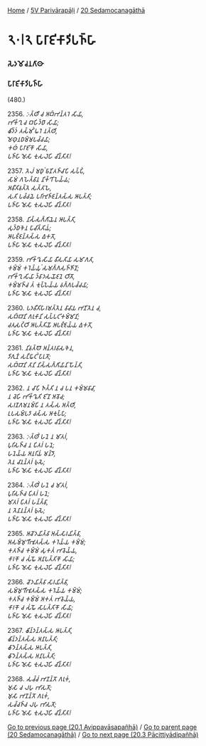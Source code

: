 
[Home](/) / [5V Parivārapāḷi](../../5V.md) / [20 Sedamocanagāthā](../20.md)

# 𑁨𑁦𑁇𑁨 𑀧𑀸𑀭𑀸𑀚𑀺𑀓𑀸𑀤𑀺𑀧𑀜𑁆𑀳𑀸

### 𑀲𑁂𑀤𑀫𑁄𑀘𑀦𑀕𑀸𑀣𑀸

### 𑀧𑀸𑀭𑀸𑀚𑀺𑀓𑀸𑀤𑀺𑀧𑀜𑁆𑀳𑀸

(480.)

2356\. _𑀇𑀢𑁆𑀣𑀻 𑀘 𑀅𑀩𑁆𑀪𑀦𑁆𑀢𑀭𑁂 𑀲𑀺𑀬𑀸,_  
_𑀪𑀺𑀓𑁆𑀔𑀼 𑀘 𑀩𑀳𑀺𑀤𑁆𑀥𑀸 𑀲𑀺𑀬𑀸;_  
_𑀙𑀺𑀤𑁆𑀤𑀁 𑀢𑀲𑁆𑀫𑀺𑀁 𑀖𑀭𑁂 𑀦𑀢𑁆𑀣𑀺,_  
_𑀫𑁂𑀣𑀼𑀦𑀥𑀫𑁆𑀫𑀧𑀘𑁆𑀘𑀬𑀸;_  
_𑀓𑀣𑀁 𑀧𑀸𑀭𑀸𑀚𑀺𑀓𑁄 𑀲𑀺𑀬𑀸,_  
_𑀧𑀜𑁆𑀳𑀸 𑀫𑁂𑀲𑀸 𑀓𑀼𑀲𑀮𑁂𑀳𑀺 𑀘𑀺𑀦𑁆𑀢𑀺𑀢𑀸𑁇_  


2357\. _𑀢𑁂𑀮𑀁 𑀫𑀥𑀼𑀁 𑀨𑀸𑀡𑀺𑀢𑀜𑁆𑀘𑀸𑀧𑀺 𑀲𑀧𑁆𑀧𑀺𑀁,_  
_𑀲𑀸𑀫𑀁 𑀕𑀳𑁂𑀢𑁆𑀯𑀸𑀦 𑀦𑀺𑀓𑁆𑀔𑀺𑀧𑁂𑀬𑁆𑀬;_  
_𑀅𑀯𑀻𑀢𑀺𑀯𑀢𑁆𑀢𑁂 𑀲𑀢𑁆𑀢𑀸𑀳𑁂,_  
_𑀲𑀢𑀺 𑀧𑀘𑁆𑀘𑀬𑁂 𑀧𑀭𑀺𑀪𑀼𑀜𑁆𑀚𑀦𑁆𑀢𑀲𑁆𑀲 𑀆𑀧𑀢𑁆𑀢𑀺;_  
_𑀧𑀜𑁆𑀳𑀸 𑀫𑁂𑀲𑀸 𑀓𑀼𑀲𑀮𑁂𑀳𑀺 𑀘𑀺𑀦𑁆𑀢𑀺𑀢𑀸𑁇_  


2358\. _𑀦𑀺𑀲𑁆𑀲𑀕𑁆𑀕𑀺𑀬𑁂𑀦 𑀆𑀧𑀢𑁆𑀢𑀺,_  
_𑀲𑀼𑀤𑁆𑀥𑀓𑁂𑀦 𑀧𑀸𑀘𑀺𑀢𑁆𑀢𑀺𑀬𑀁;_  
_𑀆𑀧𑀚𑁆𑀚𑀦𑁆𑀢𑀲𑁆𑀲 𑀏𑀓𑀢𑁄,_  
_𑀧𑀜𑁆𑀳𑀸 𑀫𑁂𑀲𑀸 𑀓𑀼𑀲𑀮𑁂𑀳𑀺 𑀘𑀺𑀦𑁆𑀢𑀺𑀢𑀸𑁇_  


2359\. _𑀪𑀺𑀓𑁆𑀔𑀽 𑀲𑀺𑀬𑀸 𑀯𑀻𑀲𑀢𑀺𑀬𑀸 𑀲𑀫𑀸𑀕𑀢𑀸,_  
_𑀓𑀫𑁆𑀫𑀁 𑀓𑀭𑁂𑀬𑁆𑀬𑀼𑀁 𑀲𑀫𑀕𑁆𑀕𑀲𑀜𑁆𑀜𑀺𑀦𑁄;_  
_𑀪𑀺𑀓𑁆𑀔𑀼 𑀲𑀺𑀬𑀸 𑀤𑁆𑀯𑀸𑀤𑀲𑀬𑁄𑀚𑀦𑁂 𑀞𑀺𑀢𑁄,_  
_𑀓𑀫𑁆𑀫𑀜𑁆𑀘 𑀢𑀁 𑀓𑀼𑀧𑁆𑀧𑁂𑀬𑁆𑀬 𑀯𑀕𑁆𑀕𑀧𑀘𑁆𑀘𑀬𑀸;_  
_𑀧𑀜𑁆𑀳𑀸 𑀫𑁂𑀲𑀸 𑀓𑀼𑀲𑀮𑁂𑀳𑀺 𑀘𑀺𑀦𑁆𑀢𑀺𑀢𑀸𑁇_  


2360\. _𑀧𑀤𑀯𑀻𑀢𑀺𑀳𑀸𑀭𑀫𑀢𑁆𑀢𑁂𑀦 𑀯𑀸𑀘𑀸𑀬 𑀪𑀡𑀺𑀢𑁂𑀦 𑀘,_  
_𑀲𑀩𑁆𑀩𑀸𑀦𑀺 𑀕𑀭𑀼𑀓𑀸𑀦𑀺 𑀲𑀧𑁆𑀧𑀝𑀺𑀓𑀫𑁆𑀫𑀸𑀦𑀺;_  
_𑀘𑀢𑀼𑀲𑀝𑁆𑀞𑀺 𑀆𑀧𑀢𑁆𑀢𑀺𑀬𑁄 𑀆𑀧𑀚𑁆𑀚𑁂𑀬𑁆𑀬 𑀏𑀓𑀢𑁄,_  
_𑀧𑀜𑁆𑀳𑀸 𑀫𑁂𑀲𑀸 𑀓𑀼𑀲𑀮𑁂𑀳𑀺 𑀘𑀺𑀦𑁆𑀢𑀺𑀢𑀸𑁇_  


2361\. _𑀦𑀺𑀯𑀢𑁆𑀣𑁄 𑀅𑀦𑁆𑀢𑀭𑀯𑀸𑀲𑀓𑁂𑀦,_  
_𑀤𑀺𑀕𑀼𑀡𑀁 𑀲𑀗𑁆𑀖𑀸𑀝𑀺𑀁 𑀧𑀸𑀭𑀼𑀢𑁄;_  
_𑀲𑀩𑁆𑀩𑀸𑀦𑀺 𑀢𑀸𑀦𑀺 𑀦𑀺𑀲𑁆𑀲𑀕𑁆𑀕𑀺𑀬𑀸𑀦𑀺 𑀳𑁄𑀦𑁆𑀢𑀺,_  
_𑀧𑀜𑁆𑀳𑀸 𑀫𑁂𑀲𑀸 𑀓𑀼𑀲𑀮𑁂𑀳𑀺 𑀘𑀺𑀦𑁆𑀢𑀺𑀢𑀸𑁇_  


2362\. _𑀦 𑀘𑀸𑀧𑀺 𑀜𑀢𑁆𑀢𑀺 𑀦 𑀘 𑀧𑀦 𑀓𑀫𑁆𑀫𑀯𑀸𑀘𑀸,_  
_𑀦 𑀘𑁂𑀳𑀺 𑀪𑀺𑀓𑁆𑀔𑀽𑀢𑀺 𑀚𑀺𑀦𑁄 𑀅𑀯𑁄𑀘;_  
_𑀲𑀭𑀡𑀕𑀫𑀦𑀫𑁆𑀧𑀺 𑀦 𑀢𑀲𑁆𑀲 𑀅𑀢𑁆𑀣𑀺,_  
_𑀉𑀧𑀲𑀫𑁆𑀧𑀤𑀸 𑀘𑀲𑁆𑀲 𑀅𑀓𑀼𑀧𑁆𑀧𑀸;_  
_𑀧𑀜𑁆𑀳𑀸 𑀫𑁂𑀲𑀸 𑀓𑀼𑀲𑀮𑁂𑀳𑀺 𑀘𑀺𑀦𑁆𑀢𑀺𑀢𑀸𑁇_  


2363\. _𑀇𑀢𑁆𑀣𑀺𑀁 𑀳𑀦𑁂 𑀦 𑀫𑀸𑀢𑀭𑀁,_  
_𑀧𑀼𑀭𑀺𑀲𑀜𑁆𑀘 𑀦 𑀧𑀺𑀢𑀭𑀁 𑀳𑀦𑁂;_  
_𑀳𑀦𑁂𑀬𑁆𑀬 𑀅𑀦𑀭𑀺𑀬𑀁 𑀫𑀦𑁆𑀤𑁄,_  
_𑀢𑁂𑀦 𑀘𑀸𑀦𑀦𑁆𑀢𑀭𑀁 𑀨𑀼𑀲𑁂;_  
_𑀧𑀜𑁆𑀳𑀸 𑀫𑁂𑀲𑀸 𑀓𑀼𑀲𑀮𑁂𑀳𑀺 𑀘𑀺𑀦𑁆𑀢𑀺𑀢𑀸𑁇_  


2364\. _𑀇𑀢𑁆𑀣𑀺𑀁 𑀳𑀦𑁂 𑀘 𑀫𑀸𑀢𑀭𑀁,_  
_𑀧𑀼𑀭𑀺𑀲𑀜𑁆𑀘 𑀧𑀺𑀢𑀭𑀁 𑀳𑀦𑁂;_  
_𑀫𑀸𑀢𑀭𑀁 𑀧𑀺𑀢𑀭𑀁 𑀳𑀦𑁆𑀢𑁆𑀯𑀸,_  
_𑀦 𑀢𑁂𑀦𑀸𑀦𑀦𑁆𑀢𑀭𑀁 𑀨𑀼𑀲𑁂;_  
_𑀧𑀜𑁆𑀳𑀸 𑀫𑁂𑀲𑀸 𑀓𑀼𑀲𑀮𑁂𑀳𑀺 𑀘𑀺𑀦𑁆𑀢𑀺𑀢𑀸𑁇_  


2365\. _𑀅𑀘𑁄𑀤𑀬𑀺𑀢𑁆𑀯𑀸 𑀅𑀲𑁆𑀲𑀸𑀭𑀬𑀺𑀢𑁆𑀯𑀸,_  
_𑀅𑀲𑀫𑁆𑀫𑀼𑀔𑀻𑀪𑀽𑀢𑀲𑁆𑀲 𑀓𑀭𑁂𑀬𑁆𑀬 𑀓𑀫𑁆𑀫𑀁;_  
_𑀓𑀢𑀜𑁆𑀘 𑀓𑀫𑁆𑀫𑀁 𑀲𑀼𑀓𑀢𑀁 𑀪𑀯𑁂𑀬𑁆𑀬,_  
_𑀓𑀸𑀭𑀓𑁄 𑀘 𑀲𑀁𑀖𑁄 𑀅𑀦𑀸𑀧𑀢𑁆𑀢𑀺𑀓𑁄 𑀲𑀺𑀬𑀸;_  
_𑀧𑀜𑁆𑀳𑀸 𑀫𑁂𑀲𑀸 𑀓𑀼𑀲𑀮𑁂𑀳𑀺 𑀘𑀺𑀦𑁆𑀢𑀺𑀢𑀸𑁇_  


2366\. _𑀘𑁄𑀤𑀬𑀺𑀢𑁆𑀯𑀸 𑀲𑀸𑀭𑀬𑀺𑀢𑁆𑀯𑀸,_  
_𑀲𑀫𑁆𑀫𑀼𑀔𑀻𑀪𑀽𑀢𑀲𑁆𑀲 𑀓𑀭𑁂𑀬𑁆𑀬 𑀓𑀫𑁆𑀫𑀁;_  
_𑀓𑀢𑀜𑁆𑀘 𑀓𑀫𑁆𑀫𑀁 𑀅𑀓𑀢𑀁 𑀪𑀯𑁂𑀬𑁆𑀬,_  
_𑀓𑀸𑀭𑀓𑁄 𑀘 𑀲𑀁𑀖𑁄 𑀲𑀸𑀧𑀢𑁆𑀢𑀺𑀓𑁄 𑀲𑀺𑀬𑀸;_  
_𑀧𑀜𑁆𑀳𑀸 𑀫𑁂𑀲𑀸 𑀓𑀼𑀲𑀮𑁂𑀳𑀺 𑀘𑀺𑀦𑁆𑀢𑀺𑀢𑀸𑁇_  


2367\. _𑀙𑀺𑀦𑁆𑀤𑀦𑁆𑀢𑀲𑁆𑀲 𑀆𑀧𑀢𑁆𑀢𑀺,_  
_𑀙𑀺𑀦𑁆𑀤𑀦𑁆𑀢𑀲𑁆𑀲 𑀅𑀦𑀸𑀧𑀢𑁆𑀢𑀺;_  
_𑀙𑀸𑀤𑁂𑀦𑁆𑀢𑀲𑁆𑀲 𑀆𑀧𑀢𑁆𑀢𑀺,_  
_𑀙𑀸𑀤𑁂𑀦𑁆𑀢𑀲𑁆𑀲 𑀅𑀦𑀸𑀧𑀢𑁆𑀢𑀺;_  
_𑀧𑀜𑁆𑀳𑀸 𑀫𑁂𑀲𑀸 𑀓𑀼𑀲𑀮𑁂𑀳𑀺 𑀘𑀺𑀦𑁆𑀢𑀺𑀢𑀸𑁇_  


2368\. _𑀲𑀘𑁆𑀘𑀁 𑀪𑀡𑀦𑁆𑀢𑁄 𑀕𑀭𑀼𑀓𑀁,_  
_𑀫𑀼𑀲𑀸 𑀘 𑀮𑀳𑀼 𑀪𑀸𑀲𑀢𑁄;_  
_𑀫𑀼𑀲𑀸 𑀪𑀡𑀦𑁆𑀢𑁄 𑀕𑀭𑀼𑀓𑀁,_  
_𑀲𑀘𑁆𑀘𑀜𑁆𑀘 𑀮𑀳𑀼 𑀪𑀸𑀲𑀢𑁄;_  
_𑀧𑀜𑁆𑀳𑀸 𑀫𑁂𑀲𑀸 𑀓𑀼𑀲𑀮𑁂𑀳𑀺 𑀘𑀺𑀦𑁆𑀢𑀺𑀢𑀸𑁇_  


[Go to previous page (20.1 Avippavāsapañhā)](20.1.md) / [Go to parent page (20 Sedamocanagāthā)](../20.md) / [Go to next page (20.3 Pācittiyādipañhā)](20.3.md)


